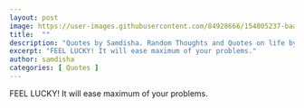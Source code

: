 ```yaml
---
layout: post
image: https://user-images.githubusercontent.com/84928666/154805237-baa818aa-0557-4d31-b643-11f16ead086c.jpg
title:  ""
description: "Quotes by Samdisha. Random Thoughts and Quotes on life by Samdisha Khunger."
excerpt: "FEEL LUCKY! It will ease maximum of your problems."
author: samdisha
categories: [ Quotes ]
---
```


FEEL LUCKY! It will ease maximum of your problems.